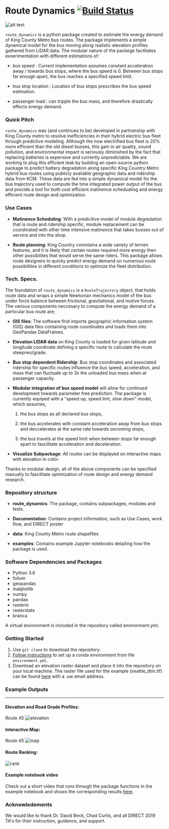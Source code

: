# Route Dynamics [![Build Status](https://travis-ci.com/metromojo/Route_Dynamics.svg?branch=master)](https://travis-ci.com/metromojo/Route_Dynamics)

![alt text][logo]

[logo]: https://github.com/metromojo/Route_Dynamics/blob/master/Documentation/logo.JPG

`route_dynamics` is a python package created to estimate the energy demand of King County Metro bus routes. 
The package implements a simple dynamical model for the bus moving along realistic elevation profiles gathered from LIDAR data. The modular nature of the packege facilitates exoerimentation with different estimations of:

* bus speed : Current implementation assumes constant acceleration away / towards bus stops, where the bus speed is 0. Between bus stops far enough apart, the bus reaches a specified speed limit. 

* bus stop location : Location of bus stops prescribes the bus speed estimation.

* passenger load : can tripple the bus mass, and therefore drastically effects energy demand.  


### Quick Pitch 

`route_dynamics` was (and continues to be) developed in partnership with King County metro to resolve inefficiencies in their hybrid electric bus fleet through predictive modeling. 
Although the now electrified bus fleet is 20% more efficient than the old diesel busses, this gain in air quality, sound pollution, and environmental impact is seriously diminished by the fact that replacing batteries is expensive and currently unpredictable. 
We are working to plug this efficient leak by building an open-source python package to predict battery degradation along specific King Country Metro hybrid bus routes using publicly available geographic data and ridership data from KCM. These data are fed into a simple dynamical model for the bus trajectory used to compute the time integrated power output of the bus and procide a tool for both cost efficient matinence schedualing and energy efficient route design and optimization.

### Use Cases

* **Matinence Scheduling**: 
With a predicitive model of module degredation that is route and ridership specific, module replacement can be coordinated with other time intensive matinence that takes busses out of service and into the shop. 
   
* **Route planning**:
King Country comntains a wide variety of terrien features, and it is likely that certain routes required more energy then other possibilites that would serve the same riders. This package allows route designers to quicky predict energy demand on numerous route possibilities in different conditions to optimize the fleet distribution.  

### Tech. Specs.

The foundation of `route_dynamics` is a `RouteTrajectory` object, that holds route data and wraps a simple Newtonian mechanics model of the bus under force balence between frictional, gravitational, and motive forces. The various components neccesary to compute the energy demand of a particular bus route are; 
	
* **GIS files**: The software first imports geographic information system (GIS) data files containing route coordinates and loads them into GeoPandas DataFrames. 

* **Elevation LIDAR data** on King County is loaded for given latitude and longitude coordinate defining a specific route to calculate the route steepnes/grade.

* **Bus stop dependent Ridership**: Bus stop coordinates and associated ridership for specific routes influence the bus speed, acceleration, and mass that can fluctuale up to 3x the unloaded bus mass when at passenger capacity.  

* **Modular integration of bus speed model** will allow for continued development towards parameter free prediction. 
The package is currently equiped with a "speed up, speed limt, slow down" model, which assumes,

    1) the bus stops as all declared bus stops, 

    2) the bus accelerates with constant acceleration away from bus stops and deccelerates at the same rate towards oncoming stops,

    3) the bus travels at the speed limit when between stops far enough apart to fascilitate acceleration and deceleration.

* **Visualize Subpackage**: All routes can be displayed on interactive maps with elevation in color.

Thanks to modular design, all of the above components can be specified manually to fascilitate optimization of route design and energy demand research. 

<!-- 
### Work Flow

!!! UPDATE !!!

The storage capacity of any battery module decays with the battery's power output, which can be predicted from the simple force balence on a bus moving along it's route. This dynamical model is 

![alt text][flowchart]

[flow]: https://github.com/metromojo/Route_Dynamics/blob/master/Documentation/FlowChart.PNG

-->



### Repository structure

* **route_dynamics**: The package, contains subpackages, modules and tests.

* **Documentation**: Contains project information, such as Use 
Cases, work flow, and DIRECT poster

* **data**: King County Metro route shapefiles

* **examples**: Contains example Jupyter notebooks detailing how the package is used.  


### Software Dependencies and Packages

* Python 3.6
* folium
* geopandas
* matplotlib
* numpy
* pandas
* rasterio
* rasterstats
* branca

A virtual environment is included in the repository called environment.yml.

### Getting Started

1. Use `git clone` to download the repository.
2. [Follow instructions](https://docs.conda.io/projects/conda/en/latest/user-guide/tasks/manage-environments.html#creating-an-environment-from-an-environment-yml-file) to set up a conda environment from file `environment.yml`.
3. Download an elevation raster dataset and place it into the repository on your local 
machine. The raster file used for the example (seattle_dtm.tif) can be found 
[here](https://drive.google.com/open?id=1V8-VIPGcNJ4l7Bd7OYDjIstFb1dsyhxH) with a .uw email address. 

### Example Outputs
___
#### Elevation and Road Grade Profiles:
Route 45
![elevation]

[elevation]: https://github.com/metromojo/Route_Dynamics/blob/master/examples/README_results/route45_profile.png

#### Interactive Map:
Route 45
![map]

[map]: https://github.com/metromojo/Route_Dynamics/blob/master/examples/README_results/map45.PNG

#### Route Ranking:

![rank]

[rank]: https://github.com/metromojo/Route_Dynamics/blob/master/examples/README_results/ranking_example.png

#### Example notebook video
Check out a short video that runs through the package functions in the example notebook and shows the corresponding results 
[here](https://drive.google.com/open?id=1ZpiIEzNWV0T_pzcjw9jkn3GkSxMLdkwo).



### Acknowledements

We would like to thank Dr. David Beck, Chad Curtis, and all DIRECT 2019 TA's for their 
instruction, guidance, and support. 
 
